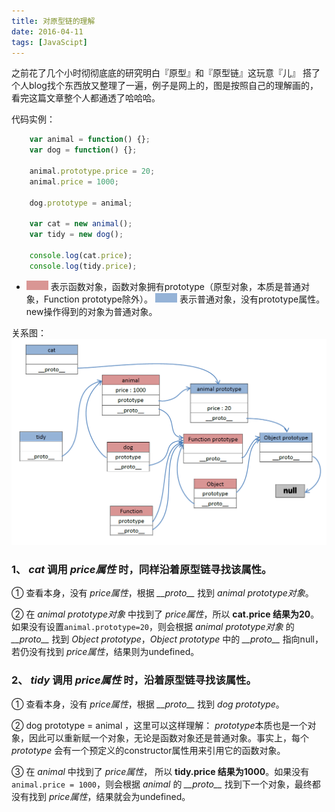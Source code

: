 ```yaml
---
title: 对原型链的理解
date: 2016-04-11
tags: [JavaScipt]
---
```

之前花了几个小时彻彻底底的研究明白『原型』和『原型链』这玩意『儿』
搭了个人blog找个东西放又整理了一遍，例子是网上的，图是按照自己的理解画的，看完这篇文章整个人都通透了哈哈哈。
<!-- more -->
代码实例：
```javascript
    var animal = function() {};
    var dog = function() {};

    animal.prototype.price = 20;
    animal.price = 1000;

    dog.prototype = animal;

    var cat = new animal();
    var tidy = new dog();

    console.log(cat.price);
    console.log(tidy.price);
```

* ![](prototype-chain/case-1.png) 表示函数对象，函数对象拥有prototype（原型对象，本质是普通对象，Function prototype除外）。
  ![](prototype-chain/case-2.png) 表示普通对象，没有prototype属性。new操作得到的对象为普通对象。

关系图：
![](prototype-chain/explain.png)

### 1、 *cat* 调用 *price属性* 时，同样沿着原型链寻找该属性。

① 查看本身，没有 *price属性*，根据 *\_\_proto\_\_* 找到 *animal prototype对象*。

② 在 *animal prototype对象* 中找到了 *price属性*，所以 **cat.price 结果为20**。如果没有设置`` animal.prototype=20 ``，则会根据 *animal prototype对象* 的 *\_\_proto\_\_* 找到 *Object prototype*，*Object prototype* 中的 *\_\_proto\_\_* 指向null，若仍没有找到 *price属性*，结果则为undefined。

### 2、 *tidy* 调用 *price属性* 时，沿着原型链寻找该属性。

① 查看本身，没有 *price属性*，根据 *\_\_proto\_\_* 找到 *dog prototype*。

② dog prototype = animal ，这里可以这样理解： *prototype*本质也是一个对象，因此可以重新赋一个对象，无论是函数对象还是普通对象。事实上，每个 *prototype* 会有一个预定义的constructor属性用来引用它的函数对象。

③ 在 *animal* 中找到了 *price属性*， 所以 **tidy.price 结果为1000**。如果没有`` animal.price = 1000 ``，则会根据 *animal* 的 *\_\_proto\_\_* 找到下一个对象，最终都没有找到 *price属性*，结果就会为undefined。